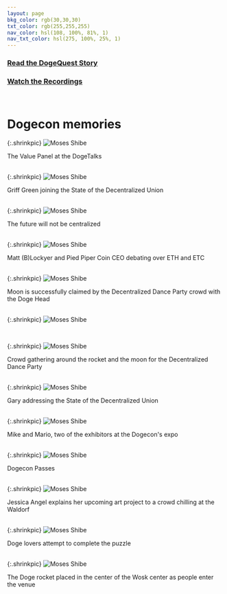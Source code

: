 ```yaml
---
layout: page
bkg_color: rgb(30,30,30)
txt_color: rgb(255,255,255)
nav_color: hsl(108, 100%, 81%, 1)
nav_txt_color: hsl(275, 100%, 25%, 1)
---
```


<div class="tiles">
    <div style="background-image: url(../images/banners/dogequest2.png)" class="tile halfWidth columnTile postCard">
        <h3><a href="{{ site.baseurl }}/mainpages/dogequest"> Read the DogeQuest Story </a></h3>
    </div>
    <div style="background-image: url(../images/banners/wosk.jpg)" class="tile halfWidth columnTile postCard">
        <h3><a href="https://www.youtube.com/channel/UCBnwMzM0XOd_Nzf6_m3Xd3A"> Watch the Recordings </a></h3>
    </div>
</div>

<br>

# Dogecon memories

{:.shrinkpic}
![Moses Shibe](/images/memories/valuepanel.jpg)
  <figcaption> The Value Panel at the DogeTalks </figcaption>
<br>

{:.shrinkpic}
![Moses Shibe](/images/memories/griffgreen.jpg)
  <figcaption> Griff Green joining the State of the Decentralized Union </figcaption>
<br>

{:.shrinkpic}
![Moses Shibe](/images/memories/wosk2.jpg)
  <figcaption> The future will not be centralized </figcaption>
<br>

{:.shrinkpic}
![Moses Shibe](/images/memories/mattppidebate.jpg)
  <figcaption> Matt (B)Lockyer and Pied Piper Coin CEO debating over ETH and ETC </figcaption>
<br>

{:.shrinkpic}
![Moses Shibe](/images/memories/dogehead.jpg)
  <figcaption> Moon is successfully claimed by the Decentralized Dance Party crowd with the Doge Head </figcaption>
<br>

{:.shrinkpic}
![Moses Shibe](/images/memories/dance.jpg)
  <figcaption>  </figcaption>
<br>

{:.shrinkpic}
![Moses Shibe](/images/memories/ddp1.jpg)
  <figcaption> Crowd gathering around the rocket and the moon for the Decentralized Dance Party </figcaption>
<br>

{:.shrinkpic}
![Moses Shibe](/images/memories/garywosk.jpg)
  <figcaption> Gary addressing the State of the Decentralized Union </figcaption>
<br>

{:.shrinkpic}
![Moses Shibe](/images/memories/marioandmike.jpg)
  <figcaption> Mike and Mario, two of the exhibitors at the Dogecon's expo </figcaption>
<br>

{:.shrinkpic}
![Moses Shibe](/images/memories/passes.jpg)
  <figcaption> Dogecon Passes </figcaption>
<br>

{:.shrinkpic}
![Moses Shibe](/images/memories/jessicaangel.jpg)
  <figcaption> Jessica Angel explains her upcoming art project to a crowd chilling at the Waldorf </figcaption>
<br>

{:.shrinkpic}
![Moses Shibe](/images/memories/puzzle.jpg)
  <figcaption> Doge lovers attempt to complete the puzzle </figcaption>
<br>

{:.shrinkpic}
![Moses Shibe](/images/memories/rocketwosk.jpg)
  <figcaption> The Doge rocket placed in the center of the Wosk center as people enter the venue </figcaption>
<br>